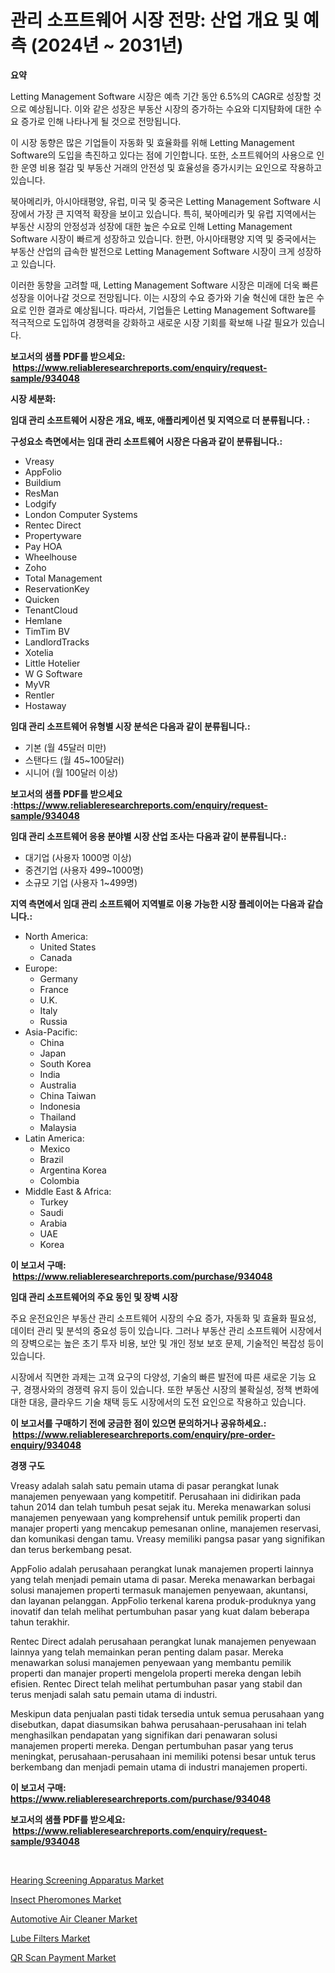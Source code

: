 <p><h1>관리 소프트웨어 시장 전망: 산업 개요 및 예측 (2024년 ~ 2031년)</h1></p><p><strong>요약</strong></p>
<p><p>Letting Management Software 시장은 예측 기간 동안 6.5%의 CAGR로 성장할 것으로 예상됩니다. 이와 같은 성장은 부동산 시장의 증가하는 수요와 디지턈화에 대한 수요 증가로 인해 나타나게 될 것으로 전망됩니다.</p><p>이 시장 동향은 많은 기업들이 자동화 및 효율화를 위해 Letting Management Software의 도입을 촉진하고 있다는 점에 기인합니다. 또한, 소프트웨어의 사용으로 인한 운영 비용 절감 및 부동산 거래의 안전성 및 효율성을 증가시키는 요인으로 작용하고 있습니다.</p><p>북아메리카, 아시아태평양, 유럽, 미국 및 중국은 Letting Management Software 시장에서 가장 큰 지역적 확장을 보이고 있습니다. 특히, 북아메리카 및 유럽 지역에서는 부동산 시장의 안정성과 성장에 대한 높은 수요로 인해 Letting Management Software 시장이 빠르게 성장하고 있습니다. 한편, 아시아태평양 지역 및 중국에서는 부동산 산업의 급속한 발전으로 Letting Management Software 시장이 크게 성장하고 있습니다.</p><p>이러한 동향을 고려할 때, Letting Management Software 시장은 미래에 더욱 빠른 성장을 이어나갈 것으로 전망됩니다. 이는 시장의 수요 증가와 기술 혁신에 대한 높은 수요로 인한 결과로 예상됩니다. 따라서, 기업들은 Letting Management Software를 적극적으로 도입하여 경쟁력을 강화하고 새로운 시장 기회를 확보해 나갈 필요가 있습니다.</p></p>
<p><strong>보고서의 샘플 PDF를 받으세요: &nbsp;<a href="https://www.reliableresearchreports.com/enquiry/request-sample/934048">https://www.reliableresearchreports.com/enquiry/request-sample/934048</a></strong></p>
<p><strong>시장 세분화:</strong></p>
<p><strong> 임대 관리 소프트웨어 시장은 개요, 배포, 애플리케이션 및 지역으로 더 분류됩니다. :</strong></p>
<p><strong>구성요소 측면에서는 임대 관리 소프트웨어 시장은 다음과 같이 분류됩니다.:</strong></p>
<p><ul><li>Vreasy</li><li>AppFolio</li><li>Buildium</li><li>ResMan</li><li>Lodgify</li><li>London Computer Systems</li><li>Rentec Direct</li><li>Propertyware</li><li>Pay HOA</li><li>Wheelhouse</li><li>Zoho</li><li>Total Management</li><li>ReservationKey</li><li>Quicken</li><li>TenantCloud</li><li>Hemlane</li><li>TimTim BV</li><li>LandlordTracks</li><li>Xotelia</li><li>Little Hotelier</li><li>W G Software</li><li>MyVR</li><li>Rentler</li><li>Hostaway</li></ul></p>
<p><strong> 임대 관리 소프트웨어 유형별 시장 분석은 다음과 같이 분류됩니다.:</strong></p>
<p><ul><li>기본 (월 45달러 미만)</li><li>스탠다드 (월 45~100달러)</li><li>시니어 (월 100달러 이상)</li></ul></p>
<p><strong>보고서의 샘플 PDF를 받으세요 :<a href="https://www.reliableresearchreports.com/enquiry/request-sample/934048">https://www.reliableresearchreports.com/enquiry/request-sample/934048</a></strong></p>
<p><strong> 임대 관리 소프트웨어 응용 분야별 시장 산업 조사는 다음과 같이 분류됩니다.:</strong></p>
<p><ul><li>대기업 (사용자 1000명 이상)</li><li>중견기업 (사용자 499~1000명)</li><li>소규모 기업 (사용자 1~499명)</li></ul></p>
<p><strong>지역 측면에서 임대 관리 소프트웨어 지역별로 이용 가능한 시장 플레이어는 다음과 같습니다.:</strong></p>
<p><ul>
    <li>
        North America:
        <ul>
            <li>United States</li>
            <li>Canada</li>
        </ul>
    </li>
    <li>
        Europe:
        <ul>
            <li>Germany</li>
            <li>France</li>
            <li>U.K.</li>
            <li>Italy</li>
            <li>Russia</li>
        </ul>
    </li>
    <li>
        Asia-Pacific:
        <ul>
            <li>China</li>
            <li>Japan</li>
            <li>South Korea</li>
            <li>India</li>
            <li>Australia</li>
            <li>China Taiwan</li>
            <li>Indonesia</li>
            <li>Thailand</li>
            <li>Malaysia</li>
        </ul>
    </li>
    <li>
        Latin America:
        <ul>
            <li>Mexico</li>
            <li>Brazil</li>
            <li>Argentina Korea</li>
            <li>Colombia</li>
        </ul>
    </li>
    <li>
        Middle East & Africa:
        <ul>
            <li>Turkey</li>
            <li>Saudi</li>
            <li>Arabia</li>
            <li>UAE</li>
            <li>Korea</li>
        </ul>
    </li>
    </ul></p>
<p><strong>이 보고서 구매: &nbsp;<a href="https://www.reliableresearchreports.com/purchase/934048">https://www.reliableresearchreports.com/purchase/934048</a></strong></p>
<p><strong>임대 관리 소프트웨어의 주요 동인 및 장벽 시장</strong></p>
<p><p>주요 운전요인은 부동산 관리 소프트웨어 시장의 수요 증가, 자동화 및 효율화 필요성, 데이터 관리 및 분석의 중요성 등이 있습니다. 그러나 부동산 관리 소프트웨어 시장에서의 장벽으로는 높은 초기 투자 비용, 보안 및 개인 정보 보호 문제, 기술적인 복잡성 등이 있습니다.</p><p>시장에서 직면한 과제는 고객 요구의 다양성, 기술의 빠른 발전에 따른 새로운 기능 요구, 경쟁사와의 경쟁력 유지 등이 있습니다. 또한 부동산 시장의 불확실성, 정책 변화에 대한 대응, 클라우드 기술 채택 등도 시장에서의 도전 요인으로 작용하고 있습니다.</p></p>
<p><strong>이 보고서를 구매하기 전에 궁금한 점이 있으면 문의하거나 공유하세요.: &nbsp;<a href="https://www.reliableresearchreports.com/enquiry/pre-order-enquiry/934048">https://www.reliableresearchreports.com/enquiry/pre-order-enquiry/934048</a></strong></p>
<p><strong>경쟁 구도</strong></p>
<p><p>Vreasy adalah salah satu pemain utama di pasar perangkat lunak manajemen penyewaan yang kompetitif. Perusahaan ini didirikan pada tahun 2014 dan telah tumbuh pesat sejak itu. Mereka menawarkan solusi manajemen penyewaan yang komprehensif untuk pemilik properti dan manajer properti yang mencakup pemesanan online, manajemen reservasi, dan komunikasi dengan tamu. Vreasy memiliki pangsa pasar yang signifikan dan terus berkembang pesat.</p><p>AppFolio adalah perusahaan perangkat lunak manajemen properti lainnya yang telah menjadi pemain utama di pasar. Mereka menawarkan berbagai solusi manajemen properti termasuk manajemen penyewaan, akuntansi, dan layanan pelanggan. AppFolio terkenal karena produk-produknya yang inovatif dan telah melihat pertumbuhan pasar yang kuat dalam beberapa tahun terakhir.</p><p>Rentec Direct adalah perusahaan perangkat lunak manajemen penyewaan lainnya yang telah memainkan peran penting dalam pasar. Mereka menawarkan solusi manajemen penyewaan yang membantu pemilik properti dan manajer properti mengelola properti mereka dengan lebih efisien. Rentec Direct telah melihat pertumbuhan pasar yang stabil dan terus menjadi salah satu pemain utama di industri.</p><p>Meskipun data penjualan pasti tidak tersedia untuk semua perusahaan yang disebutkan, dapat diasumsikan bahwa perusahaan-perusahaan ini telah menghasilkan pendapatan yang signifikan dari penawaran solusi manajemen properti mereka. Dengan pertumbuhan pasar yang terus meningkat, perusahaan-perusahaan ini memiliki potensi besar untuk terus berkembang dan menjadi pemain utama di industri manajemen properti.</p></p>
<p><strong>이 보고서 구매: &nbsp; <a href="https://www.reliableresearchreports.com/purchase/934048">https://www.reliableresearchreports.com/purchase/934048</a></strong></p>
<p><strong>보고서의 샘플 PDF를 받으세요: &nbsp;<a href="https://www.reliableresearchreports.com/enquiry/request-sample/934048">https://www.reliableresearchreports.com/enquiry/request-sample/934048</a></strong><strong></strong></p>
<p>&nbsp;</p>
<p><p><a href="https://unruly-ladybug-44b.notion.site/Decoding-the-Hearing-Screening-Apparatus-Market-A-Deep-Dive-into-the-Latest-Market-Trends-Market-S-9474f74f750a484397a2e93c2f84ba8f">Hearing Screening Apparatus Market</a></p><p><a href="https://view.publitas.com/reportprime-1/insect-pheromones-market-size-growth-and-forecast-from-2024-2031/">Insect Pheromones Market</a></p><p><a href="https://github.com/bobicer/Market-Research-Report-List-2/blob/main/automotive-air-cleaner-market.md">Automotive Air Cleaner Market</a></p><p><a href="https://github.com/globismark/Market-Research-Report-List-2/blob/main/lube-filters-market.md">Lube Filters Market</a></p><p><a href="https://gentle-editor-9db.notion.site/QR-Scan-Payment-Market-Share-Market-New-Trends-Analysis-Report-By-Type-By-Application-By-End-use-c516d693c259498c90fc211d07defd33">QR Scan Payment Market</a></p></p>